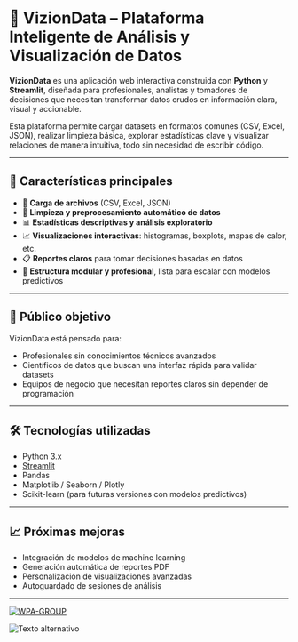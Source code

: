 # 🧠 VizionData – Plataforma Inteligente de Análisis y Visualización de Datos

**VizionData** es una aplicación web interactiva construida con **Python** y **Streamlit**, diseñada para profesionales, analistas y tomadores de decisiones que necesitan transformar datos crudos en información clara, visual y accionable.

Esta plataforma permite cargar datasets en formatos comunes (CSV, Excel, JSON), realizar limpieza básica, explorar estadísticas clave y visualizar relaciones de manera intuitiva, todo sin necesidad de escribir código.

---

## 🚀 Características principales

- 📂 **Carga de archivos** (CSV, Excel, JSON)
- 🧹 **Limpieza y preprocesamiento automático de datos**
- 📊 **Estadísticas descriptivas y análisis exploratorio**
- 📈 **Visualizaciones interactivas**: histogramas, boxplots, mapas de calor, etc.
- 📋 **Reportes claros** para tomar decisiones basadas en datos
- 🧩 **Estructura modular y profesional**, lista para escalar con modelos predictivos

---

## 🎯 Público objetivo

VizionData está pensado para:

- Profesionales sin conocimientos técnicos avanzados  
- Científicos de datos que buscan una interfaz rápida para validar datasets  
- Equipos de negocio que necesitan reportes claros sin depender de programación

---

## 🛠️ Tecnologías utilizadas

- Python 3.x  
- [Streamlit](https://streamlit.io/)  
- Pandas  
- Matplotlib / Seaborn / Plotly  
- Scikit-learn (para futuras versiones con modelos predictivos)

---

## 📈 Próximas mejoras

- Integración de modelos de machine learning
- Generación automática de reportes PDF
- Personalización de visualizaciones avanzadas
- Autoguardado de sesiones de análisis

---

[![WPA-GROUP](WPA-GP.png)](https://wpa-gp.com/)


![Texto alternativo](https://scontent.fpbc4-1.fna.fbcdn.net/v/t39.30808-6/481025607_9280553808657036_946421239098718790_n.jpg?_nc_cat=102&ccb=1-7&_nc_sid=6ee11a&_nc_ohc=DyqC09ivwaMQ7kNvwGw2CNv&_nc_oc=Adm2PpCL9Tv8qSvBFGl_AnWRU6Ex6OdFfh8WEyoteoOdJeK9Fep96SUXl1N1heN7Fb3OrUwXxd3diWAGs9uhsI_d&_nc_zt=23&_nc_ht=scontent.fpbc4-1.fna&_nc_gid=i2MA1knBf0C49uhfcygDNQ&oh=00_AfHXXVa7-ogtqkyHQS-H6xDKCU0pfPes2B3F5E9_sdESWw&oe=67FF928A)


